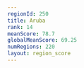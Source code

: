 ```yaml
---
regionId: 250
title: Aruba
rank: 14
meanScore: 78.7
globalMeanScore: 69.25
numRegions: 220
layout: region_score
---
```


